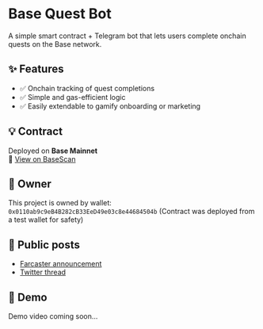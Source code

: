 # Base Quest Bot

A simple smart contract + Telegram bot that lets users complete onchain quests on the Base network.

## ✨ Features

- ✅ Onchain tracking of quest completions
- ✅ Simple and gas-efficient logic
- ✅ Easily extendable to gamify onboarding or marketing

## 💡 Contract

Deployed on **Base Mainnet**  
🔗 [View on BaseScan](https://basescan.org/address/0x77390a15b9793539f292361d428c9e229d904506)

## 👤 Owner

This project is owned by wallet: `0x0110ab9c9eB4B282cB33EeD49e03c8e44684504b`
(Contract was deployed from a test wallet for safety)

## 📣 Public posts

- [Farcaster announcement](https://warpcast.com/mohammadtzs/0x3ae66f3d)
- [Twitter thread](https://x.com/campebazirobina/status/1911928368364126313)


## 🎥 Demo

Demo video coming soon...
